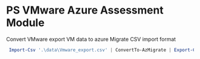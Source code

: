# PS VMware Azure Assessment Module

Convert VMware export VM data to azure Migrate CSV import format

```powershell
 Import-Csv '.\data\Vmware_export.csv' | ConvertTo-AzMigrate | Export-Csv '.\data\vms.csv' -UseQuotes AsNeeded
```
